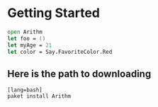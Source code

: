 # Getting Started

```fsharp
open Arithm
let foo = ()
let myAge = 21
let color = Say.FavoriteColor.Red
```

## Here is the path to downloading

    [lang=bash]
    paket install Arithm


